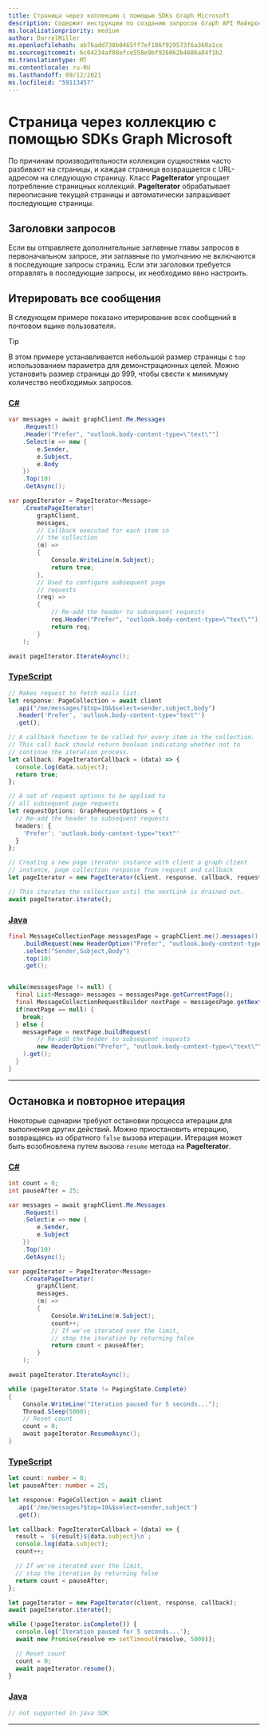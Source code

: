 ```yaml
---
title: Страница через коллекцию с помощью SDKs Graph Microsoft
description: Содержит инструкции по созданию запросов Graph API Майкрософт с помощью SDKs Graph Microsoft.
ms.localizationpriority: medium
author: DarrelMiller
ms.openlocfilehash: ab76add730b0465ff7ef186f929573f6a360a1ce
ms.sourcegitcommit: 6c04234af08efce558e9bf926062b4686a84f1b2
ms.translationtype: MT
ms.contentlocale: ru-RU
ms.lasthandoff: 09/12/2021
ms.locfileid: "59113457"
---
```

# <a name="page-through-a-collection-using-the-microsoft-graph-sdks"></a>Страница через коллекцию с помощью SDKs Graph Microsoft

По причинам производительности коллекции сущностями часто разбивают на страницы, и каждая страница возвращается с URL-адресом на следующую страницу. Класс **PageIterator** упрощает потребление страницных коллекций. **PageIterator** обрабатывает переописание текущей страницы и автоматически запрашивает последующие страницы.

## <a name="request-headers"></a>Заголовки запросов

Если вы отправляете дополнительные заглавные главы запросов в первоначальном запросе, эти заглавные по умолчанию не включаются в последующие запросы страниц. Если эти заголовки требуется отправлять в последующие запросы, их необходимо явно настроить.

## <a name="iterate-over-all-the-messages"></a>Итерировать все сообщения

В следующем примере показано итерирование всех сообщений в почтовом ящике пользователя.

> [!TIP]
> В этом примере устанавливается небольшой размер страницы с `top` использованием параметра для демонстрационных целей. Можно установить размер страницы до 999, чтобы свести к минимуму количество необходимых запросов.

### <a name="c"></a>[C#](#tab/csharp)

```csharp
var messages = await graphClient.Me.Messages
    .Request()
    .Header("Prefer", "outlook.body-content-type=\"text\"")
    .Select(e => new {
        e.Sender,
        e.Subject,
        e.Body
    })
    .Top(10)
    .GetAsync();

var pageIterator = PageIterator<Message>
    .CreatePageIterator(
        graphClient,
        messages,
        // Callback executed for each item in
        // the collection
        (m) =>
        {
            Console.WriteLine(m.Subject);
            return true;
        },
        // Used to configure subsequent page
        // requests
        (req) =>
        {
            // Re-add the header to subsequent requests
            req.Header("Prefer", "outlook.body-content-type=\"text\"");
            return req;
        }
    );

await pageIterator.IterateAsync();
```

### <a name="typescript"></a>[TypeScript](#tab/typeScript)

```typescript
// Makes request to fetch mails list.
let response: PageCollection = await client
  .api("/me/messages?$top=10&$select=sender,subject,body")
  .header('Prefer', 'outlook.body-content-type="text"')
  .get();

// A callback function to be called for every item in the collection.
// This call back should return boolean indicating whether not to
// continue the iteration process.
let callback: PageIteratorCallback = (data) => {
  console.log(data.subject);
  return true;
};

// A set of request options to be applied to
// all subsequent page requests
let requestOptions: GraphRequestOptions = {
  // Re-add the header to subsequent requests
  headers: {
    'Prefer': 'outlook.body-content-type="text"'
  }
};

// Creating a new page iterator instance with client a graph client
// instance, page collection response from request and callback
let pageIterator = new PageIterator(client, response, callback, requestOptions);

// This iterates the collection until the nextLink is drained out.
await pageIterator.iterate();
```

### <a name="java"></a>[Java](#tab/java)

```java
final MessageCollectionPage messagesPage = graphClient.me().messages()
    .buildRequest(new HeaderOption("Prefer", "outlook.body-content-type=\"text\""))
    .select("Sender,Subject,Body")
    .top(10)
    .get();


while(messagesPage != null) {
  final List<Message> messages = messagesPage.getCurrentPage();
  final MessageCollectionRequestBuilder nextPage = messagesPage.getNextPage();
  if(nextPage == null) {
    break;
  } else {
    messagePage = nextPage.buildRequest(
        // Re-add the header to subsequent requests
        new HeaderOption("Prefer", "outlook.body-content-type=\"text\"")
    ).get();
  }
}
```

---

## <a name="stopping-and-resuming-the-iteration"></a>Остановка и повторное итерация

Некоторые сценарии требуют остановки процесса итерации для выполнения других действий. Можно приостановить итерацию, возвращаясь из обратного `false` вызова итерации. Итерация может быть возобновлена путем вызова `resume` метода на **PageIterator**.

<!-- markdownlint-disable MD024 -->
### <a name="c"></a>[C#](#tab/csharp)

```csharp
int count = 0;
int pauseAfter = 25;

var messages = await graphClient.Me.Messages
    .Request()
    .Select(e => new {
        e.Sender,
        e.Subject
    })
    .Top(10)
    .GetAsync();

var pageIterator = PageIterator<Message>
    .CreatePageIterator(
        graphClient,
        messages,
        (m) =>
        {
            Console.WriteLine(m.Subject);
            count++;
            // If we've iterated over the limit,
            // stop the iteration by returning false
            return count < pauseAfter;
        }
    );

await pageIterator.IterateAsync();

while (pageIterator.State != PagingState.Complete)
{
    Console.WriteLine("Iteration paused for 5 seconds...");
    Thread.Sleep(5000);
    // Reset count
    count = 0;
    await pageIterator.ResumeAsync();
}
```

### <a name="typescript"></a>[TypeScript](#tab/typeScript)

```typescript
let count: number = 0;
let pauseAfter: number = 25;

let response: PageCollection = await client
  .api('/me/messages?$top=10&$select=sender,subject')
  .get();

let callback: PageIteratorCallback = (data) => {
  result = `${result}${data.subject}\n`;
  console.log(data.subject);
  count++;

  // If we've iterated over the limit,
  // stop the iteration by returning false
  return count < pauseAfter;
};

let pageIterator = new PageIterator(client, response, callback);
await pageIterator.iterate();

while (!pageIterator.isComplete()) {
  console.log('Iteration paused for 5 seconds...');
  await new Promise(resolve => setTimeout(resolve, 5000));

  // Reset count
  count = 0;
  await pageIterator.resume();
}
```

### <a name="java"></a>[Java](#tab/java)

```java
// not supported in java SDK
```

---
<!-- markdownlint-enable MD024 -->
